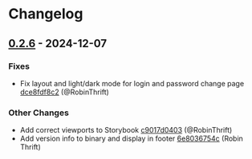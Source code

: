 # Changelog

## [0.2.6](https://github.com/RobinThrift/conveyor/releases/tag/v0.2.6) - 2024-12-07

### <!-- 1 -->Fixes

- Fix layout and light/dark mode for login and password change page [dce8fdf8c2](https://github.com/RobinThrift/conveyor/commit/dce8fdf8c26c61fd83ec9d5d45acbf5a07c7026f) (@RobinThrift)

### <!-- 6 -->Other Changes

- Add correct viewports to Storybook [c9017d0403](https://github.com/RobinThrift/conveyor/commit/c9017d040320fdedc042941d185e815cbf1f6549) (@RobinThrift)
- Add version info to binary and display in footer [6e8036754c](https://github.com/RobinThrift/conveyor/commit/6e8036754caf44f85b2c2501d2de7b74131f48c2) (Robin Thrift)

[0.2.6]: https://github.com/RobinThrift/conveyor/compare/v0.2.5..v0.2.6

